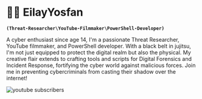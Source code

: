 # 🕵🏽 EilayYosfan

**`(Threat-Researcher\YouTube-Filmmaker\PowerShell-Developer)`**

A cyber enthusiast since age 14, I'm a passionate Threat Researcher, YouTube filmmaker,
and PowerShell developer. With a black belt in jujitsu, I'm not just equipped to protect
the digital realm but also the physical. My creative flair extends to crafting tools and
scripts for Digital Forensics and Incident Response, fortifying the cyber world against
malicious forces. Join me in preventing cybercriminals from casting their shadow over the internet!

<p align="left"›
    <a href="https://www.youtube.com/channel/UCp1W-aYP1V81S--Rrjr0NkA" target="_blank" rel="noopener noreferrer">
    <img alt="youtube subscribers" title="Subscribe to my YouTube channel"
         src="https://custom-icon-badges.demolab.com/youtube/channel/subscribers/UCp1W-aYP1V81S--Rrjr0NkA?color=%23E05D44&label=SUBSCRIBE&logo=video&logoColor=white&style=for-the-badge&labelColor=CE4630"/>
</a>

